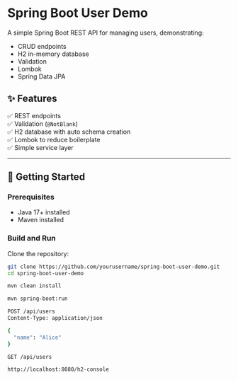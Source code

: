# Spring Boot User Demo

A simple Spring Boot REST API for managing users, demonstrating:
- CRUD endpoints
- H2 in-memory database
- Validation
- Lombok
- Spring Data JPA

## ✨ Features
✅ REST endpoints  
✅ Validation (`@NotBlank`)  
✅ H2 database with auto schema creation  
✅ Lombok to reduce boilerplate  
✅ Simple service layer

---

## 🚀 Getting Started

### Prerequisites
- Java 17+ installed
- Maven installed

### Build and Run

Clone the repository:
```bash
git clone https://github.com/yourusername/spring-boot-user-demo.git
cd spring-boot-user-demo

mvn clean install

mvn spring-boot:run

POST /api/users
Content-Type: application/json

{
  "name": "Alice"
}

GET /api/users

http://localhost:8080/h2-console